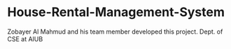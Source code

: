 # House-Rental-Management-System
Zobayer Al Mahmud and his team member developed this project. Dept. of CSE at AIUB

